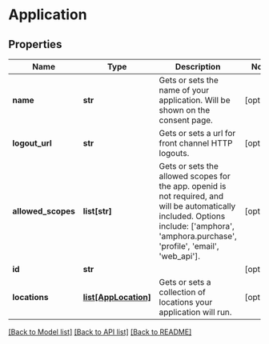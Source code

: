# Application

## Properties
Name | Type | Description | Notes
------------ | ------------- | ------------- | -------------
**name** | **str** | Gets or sets the name of your application. Will be shown on the consent page. | [optional] 
**logout_url** | **str** | Gets or sets a url for front channel HTTP logouts. | [optional] 
**allowed_scopes** | **list[str]** | Gets or sets the allowed scopes for the app. openid is not required, and will be automatically included. Options include: [&#39;amphora&#39;, &#39;amphora.purchase&#39;, &#39;profile&#39;, &#39;email&#39;, &#39;web_api&#39;]. | [optional] 
**id** | **str** |  | [optional] 
**locations** | [**list[AppLocation]**](AppLocation.md) | Gets or sets a collection of locations your application will run. | [optional] 

[[Back to Model list]](../README.md#documentation-for-models) [[Back to API list]](../README.md#documentation-for-api-endpoints) [[Back to README]](../README.md)


